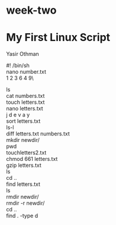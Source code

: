 # week-two

# My First Linux Script
Yasir Othman

#! /bin/sh\
nano number.txt\
1
2
3
6
4
9\

ls\
cat numbers.txt\
touch letters.txt\
nano letters.txt\
j
d
e
v
a
y\
sort letters.txt\
ls-l\
diff letters.txt numbers.txt\
mkdir newdir/\
pwd\
touchletters2.txt\
chmod 661 letters.txt\
gzip letters.txt\
ls\
cd ..\
find letters.txt\
ls\
rmdir newdir/\
rmdir -r newdir/\
cd ..\
find . -type d

